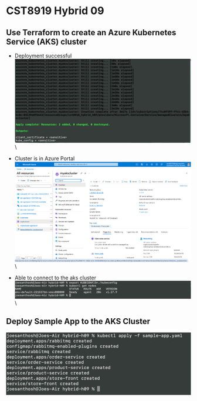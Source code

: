 # CST8919 Hybrid 09

## Use Terraform to create an Azure Kubernetes Service (AKS) cluster
- Deployment successful
![plot](./screenshots/aks_deployment-terraform-success.png)\

- Cluster is in Azure Portal
![plot](./screenshots/azure-portal-aks.png)\

- Able to connect to the aks cluster
![plot](./screenshots/kubectl-get-nodes.png)\

## Deploy Sample App to the AKS Cluster
![plot](./screenshots/kubectl_apply_sample-app.png)